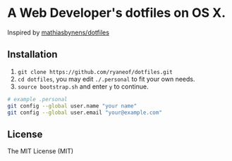# A Web Developer's dotfiles on OS X.

Inspired by [mathiasbynens/dotfiles](https://github.com/mathiasbynens/dotfiles.git)

## Installation

1. `git clone https://github.com/ryaneof/dotfiles.git`
2. `cd dotfiles`, you may edit `./.personal` to fit your own needs.
3. `source bootstrap.sh` and enter `y` to continue.

```bash
# example .personal
git config --global user.name "your name"
git config --global user.email "your@example.com"
```

## License

The MIT License (MIT)